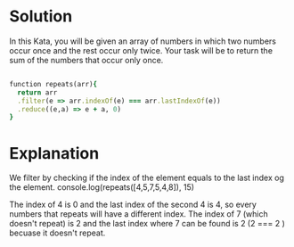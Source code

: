 # Solution

In this Kata, you will be given an array of numbers in which two numbers occur once and the rest occur only twice. Your task will be to return the sum of the numbers that occur only once.

```ruby

function repeats(arr){
  return arr
  .filter(e => arr.indexOf(e) === arr.lastIndexOf(e))
  .reduce((e,a) => e + a, 0)
}

```

# Explanation

We filter by checking if the index of the element equals to the last index og the element.
console.log(repeats([4,5,7,5,4,8]), 15)

The index of 4 is 0 and the last index of the second 4 is 4, so every numbers that repeats will have a different index.
The index of 7 (which doesn't repeat) is 2 and the last index where 7 can be found is 2 (2 === 2 ) becuase it doesn't repeat.